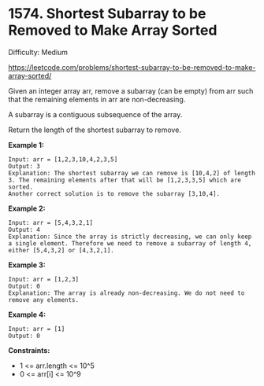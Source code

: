 # 1574. Shortest Subarray to be Removed to Make Array Sorted

Difficulty: Medium

https://leetcode.com/problems/shortest-subarray-to-be-removed-to-make-array-sorted/

Given an integer array arr, remove a subarray (can be empty) from arr such that the remaining elements in arr are non-decreasing.

A subarray is a contiguous subsequence of the array.

Return the length of the shortest subarray to remove.

**Example 1:**
```
Input: arr = [1,2,3,10,4,2,3,5]
Output: 3
Explanation: The shortest subarray we can remove is [10,4,2] of length 3. The remaining elements after that will be [1,2,3,3,5] which are sorted.
Another correct solution is to remove the subarray [3,10,4].
```

**Example 2:**
```
Input: arr = [5,4,3,2,1]
Output: 4
Explanation: Since the array is strictly decreasing, we can only keep a single element. Therefore we need to remove a subarray of length 4, either [5,4,3,2] or [4,3,2,1].
```

**Example 3:**
```
Input: arr = [1,2,3]
Output: 0
Explanation: The array is already non-decreasing. We do not need to remove any elements.
```

**Example 4:**
```
Input: arr = [1]
Output: 0
```

**Constraints:**

* 1 <= arr.length <= 10^5
* 0 <= arr[i] <= 10^9
